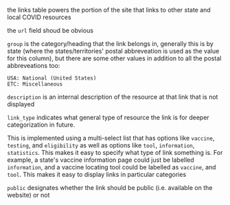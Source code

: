 the links table powers the portion of the site that links to other state and local COVID resources


the `url` field shoud be obvious

`group` is the category/heading that the link belongs in, generally this is by state (where the states/territories' postal abbreveation is used as the value for this column), but there are some other values in addition to all the postal abbreveations too:
```
USA: National (United States)
ETC: Miscellaneous
```
`description` is an internal description of the resource at that link that is not displayed

`link_type` indicates what general type of resource the link is for deeper categorization in future.

This is implemented using a multi-select list that has options like `vaccine`, `testing`, and `eligibility` as well as options like `tool`, `information`, `statistics`. This makes it easy to specify what type of link something is. For example, a state's vaccine information page could just be labelled `information`, and a vaccine locating tool could be labelled as `vaccine`, and `tool`. This makes it easy to display links in particular categories


`public` designates whether the link should be public (i.e. available on the website) or not
